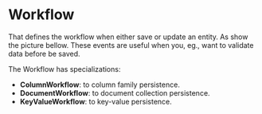 # Workflow

That defines the workflow when either save or update an entity. As show the picture bellow. These events are useful when you, eg., want to validate data before be saved.

The Workflow has specializations:

* **ColumnWorkflow**: to column family persistence.
* **DocumentWorkflow**: to document collection persistence.
* **KeyValueWorkflow**: to key-value persistence.

